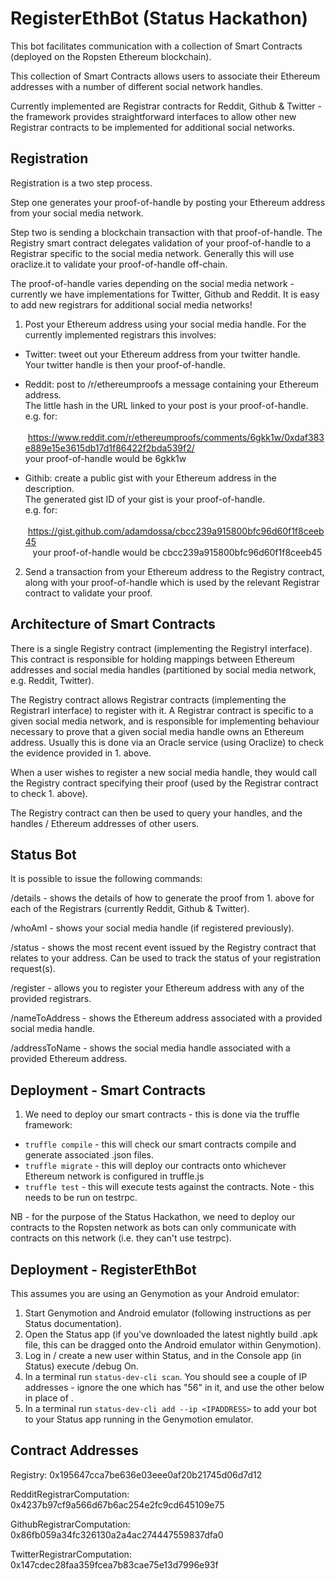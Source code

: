 # RegisterEthBot (Status Hackathon)

This bot facilitates communication with a collection of Smart Contracts (deployed on the Ropsten Ethereum blockchain).

This collection of Smart Contracts allows users to associate their Ethereum addresses with a number of different social network handles.

Currently implemented are Registrar contracts for Reddit, Github & Twitter - the framework provides straightforward interfaces to allow other new Registrar contracts to be implemented for additional social networks.

## Registration

Registration is a two step process.

Step one generates your proof-of-handle by posting your Ethereum address from your social media network.

Step two is sending a blockchain transaction with that proof-of-handle. The Registry smart contract delegates validation of your proof-of-handle to a Registrar specific to the social media network. Generally this will use oraclize.it to validate your proof-of-handle off-chain.

The proof-of-handle varies depending on the social media network - currently we have implementations for Twitter, Github and Reddit. It is easy to add new registrars for additional social media networks!

1. Post your Ethereum address using your social media handle. For the currently implemented registrars this involves:

  - Twitter: tweet out your Ethereum address from your twitter handle.  
    Your twitter handle is then your proof-of-handle.
  
  - Reddit: post to /r/ethereumproofs a message containing your Ethereum address.  
    The little hash in the URL linked to your post is your proof-of-handle.  
    e.g. for:  
    https://www.reddit.com/r/ethereumproofs/comments/6gkk1w/0xdaf383e889e15e3615db17d1f86422f2bda539f2/  
    your proof-of-handle would be 6gkk1w
  
  - Githib: create a public gist with your Ethereum address in the description.  
    The generated gist ID of your gist is your proof-of-handle.  
    e.g. for:  
    https://gist.github.com/adamdossa/cbcc239a915800bfc96d60f1f8ceeb45  
    your proof-of-handle would be cbcc239a915800bfc96d60f1f8ceeb45   
 
2. Send a transaction from your Ethereum address to the Registry contract, along with your proof-of-handle which is used by the relevant Registrar contract to validate your proof.

## Architecture of Smart Contracts

There is a single Registry contract (implementing the RegistryI interface). This contract is responsible for holding mappings between Ethereum addresses and social media handles (partitioned by social media network, e.g. Reddit, Twitter).

The Registry contract allows Registrar contracts (implementing the RegistrarI interface) to register with it. A Registrar contract is specific to a given social media network, and is responsible for implementing behaviour necessary to prove that a given social media handle owns an Ethereum address. Usually this is done via an Oracle service (using Oraclize) to check the evidence provided in 1. above. 

When a user wishes to register a new social media handle, they would call the Registry contract specifying their proof (used by the Registrar contract to check 1. above).

The Registry contract can then be used to query your handles, and the handles / Ethereum addresses of other users.

## Status Bot

It is possible to issue the following commands:

/details - shows the details of how to generate the proof from 1. above for each of the Registrars (currently Reddit, Github & Twitter).

/whoAmI - shows your social media handle (if registered previously).

/status - shows the most recent event issued by the Registry contract that relates to your address. Can be used to track the status of your registration request(s).

/register - allows you to register your Ethereum address with any of the provided registrars.

/nameToAddress - shows the Ethereum address associated with a provided social media handle.

/addressToName - shows the social media handle associated with a provided Ethereum address.

## Deployment - Smart Contracts

1. We need to deploy our smart contracts - this is done via the truffle framework:
  - `truffle compile` - this will check our smart contracts compile and generate associated .json files.
  - `truffle migrate` - this will deploy our contracts onto whichever Ethereum network is configured in truffle.js
  - `truffle test` - this will execute tests against the contracts. Note - this needs to be run on testrpc.
  
NB - for the purpose of the Status Hackathon, we need to deploy our contracts to the Ropsten network as bots can only communicate with contracts on this network (i.e. they can't use testrpc).

## Deployment - RegisterEthBot

This assumes you are using an Genymotion as your Android emulator:

1. Start Genymotion and Android emulator (following instructions as per Status documentation).
1. Open the Status app (if you've downloaded the latest nightly build .apk file, this can be dragged onto the Android emulator within Genymotion).
1. Log in / create a new user within Status, and in the Console app (in Status) execute /debug On.
1. In a terminal run `status-dev-cli scan`. You should see a couple of IP addresses - ignore the one which has "56" in it, and use the other below in place of <IPADDRESS>.
1. In a terminal run `status-dev-cli add --ip <IPADDRESS>` to add your bot to your Status app running in the Genymotion emulator.

## Contract Addresses

Registry: 0x195647cca7be636e03eee0af20b21745d06d7d12

RedditRegistrarComputation: 0x4237b97cf9a566d67b6ac254e2fc9cd645109e75

GithubRegistrarComputation: 0x86fb059a34fc326130a2a4ac274447559837dfa0

TwitterRegistrarComputation: 0x147cdec28faa359fcea7b83cae75e13d7996e93f
